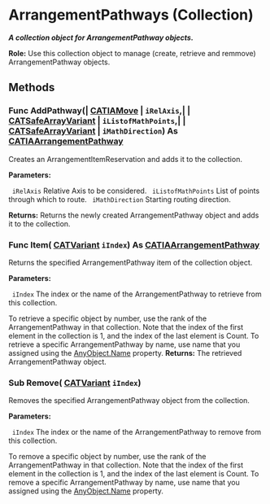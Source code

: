 # ArrangementPathways (Collection)

**_A collection object for ArrangementPathway objects._**

**Role:** Use this collection object to manage (create, retrieve and remmove) ArrangementPathway objects.

## Methods

### Func **AddPathway**(| [CATIAMove](../InfInterfaces/interface_Move_3742.md) | `iRelAxis`,| | [CATSafeArrayVariant](../System/typedef_CATSafeArrayVariant_73843.md) | `iListofMathPoints`,| | [CATSafeArrayVariant](../System/typedef_CATSafeArrayVariant_73843.md) | `iMathDirection`) As [CATIAArrangementPathway](../CATArrangementInterfaces/interface_ArrangementPathway_70114.md)

   Creates an ArrangementItemReservation and adds it to the collection.

**Parameters:**

` iRelAxis`      Relative Axis to be considered.
` iListofMathPoints`      List of points through which to route.
` iMathDirection`      Starting routing direction.

**Returns:**      Returns the newly created ArrangementPathway object and adds it to the collection.  
### Func **Item**( [CATVariant](../System/typedef_CATVariant_20656.md)  `iIndex`) As [CATIAArrangementPathway](../CATArrangementInterfaces/interface_ArrangementPathway_70114.md)

   Returns the specified ArrangementPathway item of the collection object.

**Parameters:**

` iIndex`      The index or the name of the ArrangementPathway to retrieve from this collection.

To retrieve a specific object by number, use the rank of the ArrangementPathway in that collection.
   Note that the index of the first element in the collection is 1, and the index of the last element is Count.
To retrieve a specific ArrangementPathway by name, use name that you assigned using the
[AnyObject.Name](../System/interface_AnyObject_17321.htm#Name) property.  **Returns:**      The retrieved ArrangementPathway object.  
### Sub **Remove**( [CATVariant](../System/typedef_CATVariant_20656.md)  `iIndex`)

   Removes the specified ArrangementPathway object from the collection.

**Parameters:**

` iIndex`      The index or the name of the ArrangementPathway to remove from this collection.

To remove a specific object by number, use the rank of the ArrangementPathway in that collection.
   Note that the index of the first element in the collection is 1, and the index of the last element is Count.
To remove a specific ArrangementPathway by name, use name that you assigned using the
[AnyObject.Name](../System/interface_AnyObject_17321.htm#Name) property.